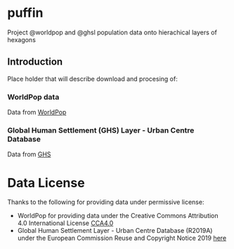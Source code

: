 # puffin
Project @worldpop and @ghsl population data onto hierachical layers of hexagons

## Introduction
Place holder that will describe download and procesing of:

### WorldPop data

Data from [WorldPop](https://www.worldpop.org/)

### Global Human Settlement (GHS) Layer - Urban Centre Database

Data from [GHS](https://publications.jrc.ec.europa.eu/repository/handle/JRC115586)


# Data License
Thanks to the following for providing data under permissive license:

* WorldPop for providing data under the Creative Commons Attribution 4.0 International License [CCA4.0](http://creativecommons.org/licenses/by/4.0)
* Global Human Settlement Layer - Urban Centre Database (R2019A) under the European Commission Reuse and Copyright Notice 2019 [here](https://commission.europa.eu/legal-notice_en#copyright-notice)

